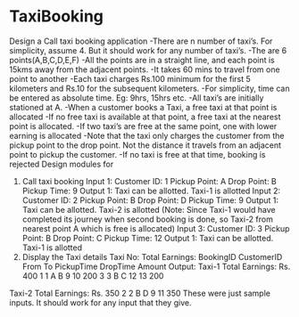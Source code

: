 # TaxiBooking
 Design a Call taxi booking application
-There are n number of taxi’s. For simplicity, assume 4. But it should work for any number of taxi’s.
-The are 6 points(A,B,C,D,E,F)
-All the points are in a straight line, and each point is 15kms away from the adjacent points.
-It takes 60 mins to travel from one point to another
-Each taxi charges Rs.100 minimum for the first 5 kilometers and Rs.10 for the subsequent kilometers.
-For simplicity, time can be entered as absolute time. Eg: 9hrs, 15hrs etc.
-All taxi’s are initially stationed at A.
-When a customer books a Taxi, a free taxi at that point is allocated
-If no free taxi is available at that point, a free taxi at the nearest point is allocated.
-If two taxi’s are free at the same point, one with lower earning is allocated
-Note that the taxi only charges the customer from the pickup point to the drop point. Not the distance it travels from an adjacent point to pickup the customer.
-If no taxi is free at that time, booking is rejected
Design modules for
1)    Call taxi booking 
Input 1:
Customer ID: 1
Pickup Point: A
Drop Point: B
Pickup Time: 9
Output 1:
Taxi can be allotted.
Taxi-1 is allotted
Input 2:
Customer ID: 2
Pickup Point: B
Drop Point: D
Pickup Time: 9
Output 1:
Taxi can be allotted.
Taxi-2 is allotted 
(Note: Since Taxi-1 would have completed its journey when second booking is done, so Taxi-2 from nearest point A which is free is allocated)
Input 3:
Customer ID: 3
Pickup Point: B
Drop Point: C
Pickup Time: 12
Output 1:
Taxi can be allotted.
Taxi-1 is allotted 
2) Display the Taxi details
Taxi No:    Total Earnings:
BookingID    CustomerID    From    To    PickupTime    DropTime    Amount
Output:
Taxi-1    Total Earnings: Rs. 400
1    1    A    B     9    10    200
3    3    B    C    12    13    200

Taxi-2 Total Earnings: Rs. 350
2    2    B    D    9    11    350 
These were just sample inputs. It should work for any input that they give.
